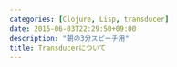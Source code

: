 ```yaml
---
categories: [Clojure, Lisp, transducer]
date: 2015-06-03T22:29:50+09:00
description: "朝の3分スピーチ用"
title: Transducerについて
---
```


<section data-markdown
    data-separator="\n===\n"
    data-vertical="\n---\n"
    data-notes="^Note:">
<script type="text/template">
# Transducerについて
----------------------
サイバーエージェント  
朝の3分スピーチ
<!-- .slide: class="center" -->
===
# About Me
---------
![κeenのアイコン](/images/icon.png) <!-- .element: style="position:absolute;right:0;z-index:-1" -->

 + κeen
 + [@blackenedgold](https://twitter.com/blackenedgold)
 + Github: [KeenS](https://github.com/KeenS)
 + 渋谷のエンジニア
 + Lisp, ML, Shell Scriptあたりを書きます
===
# Transducerって？
------------------

* Clojure 1.7で入るフレームワーク
* 関数のパイプライン化を簡単にする
* 入力、出力には依存しない

===
# Reduce関数について
-------------------

* `reduce: ('a -> 'b -> 'a) 'a -> 'b list`
* `('a -> 'b -> 'a)` でシーケンスを集約する
* `(reduce + 0 '(1 2 3)) ;=> 6`
* 要はreduceは関数を使って集約する。
===
# Transducerについて
-------------------

* `transduce:(('a -> 'b -> 'a) -> ('a -> 'b -> 'a)) ('a -> 'b -> 'a) 'a -> 'b list`
* 集約関数を変換する関数もとる
* `(transduce xf + 0 '(1 2 3))`
* transducerで集約する前に処理を挟める
===
# すごいところ
-------------------------
## コンポーサビリティ

* `(('a -> 'b -> 'a) -> ('a -> 'b -> 'a))`
* 変換関数は入力と出力が同じ。
* つまり変換関数を合成出来る
* ex) `(comp (filter odd?) (map inc))`

===
# すごいところ2
--------------------------
## 汎用性

* 各関数は入力や出力について知る必要はない
  + シーケンスではなく要素に対して定義される
* シーケンスだけでなく遅延シーケンス、ストリーム、チャネルなどなどにも使える
* 中間シーケンスを作らない
  + 遅延シーケンスやストリームには大きなメリット
* 集約先をシーケンスなどにすることも出来る
  + 関数の汎用性が上がる
===
# すごいところ3
--------------
## 並列/非同期

* core.asyncもtransducerをサポート
* 各変換関数を並列/非同期に実行が可能
* さらに各関数に割り当てるプロセッサの数も細かく制御出来る

===
<span style="font-size: 500%;">変換して</span>

<!-- .slide: class="center" -->
===
<span style="font-size: 500%;">集約する</span>

<!-- .slide: class="center" -->
===
<span style="font-size: 300%;">何かに似てない？</span>

<!-- .slide: class="center" -->
===
<span style="font-size: 600%;">MapReduce</span>

<!-- .slide: class="center" -->
===
<blockquote class="twitter-tweet" data-conversation="none" lang="ja"><p lang="ja" dir="ltr"><a href="https://twitter.com/oza_x86">@oza_x86</a> ozaさんの近しい環境というとHadoop...多段Mapreduceをtransdecerみたいにしようってはなしとかですか？</p>&mdash; κeen (@blackenedgold) <a href="https://twitter.com/blackenedgold/status/605368356393218048">2015, 6月 1</a></blockquote>

<!-- .slide: class="center" -->
===
<blockquote class="twitter-tweet" data-conversation="none" lang="ja"><p lang="ja" dir="ltr"><a href="https://twitter.com/blackenedgold">@blackenedgold</a> まさにその通りです．MapReduce には Combiner という中間集約をする API があるのですが，それをもっと汎用的にしようという話です． <a href="http://t.co/injEiPjePG">http://t.co/injEiPjePG</a></p>&mdash; oza (@oza_x86) <a href="https://twitter.com/oza_x86/status/605369771505221633">2015, 6月 1</a></blockquote>

<!-- .slide: class="center" -->
===
<blockquote class="twitter-tweet" data-conversation="none" lang="ja"><p lang="ja" dir="ltr"><a href="https://twitter.com/oza_x86">@oza_x86</a> すごい楽しそうですね。Clojure向けのAPIがtransducerのバッグエンドになって普段書いてるコードがそのままHadoopで動いたりしたら、とか夢が無限に広がります</p>&mdash; κeen (@blackenedgold) <a href="https://twitter.com/blackenedgold/status/605370461476646912">2015, 6月 1</a></blockquote>

<!-- .slide: class="center" -->
===
<blockquote class="twitter-tweet" data-conversation="none" lang="ja"><p lang="ja" dir="ltr"><a href="https://twitter.com/blackenedgold">@blackenedgold</a> おお，その案は良いですね！！</p>&mdash; oza (@oza_x86) <a href="https://twitter.com/oza_x86/status/605370619509637121">2015, 6月 1</a></blockquote>

<!-- .slide: class="center" -->
===
<span style="font-size: 200%;">Clojure 1.7 + Transducer</span>

<!-- .slide: class="center" -->
===
<span style="font-size: 400%;">Comming Soon</span>

<!-- .slide: class="center" -->
===
# 参考
------
* [Clojure 1.7のtransducersを動かしてみよう - Qiita](http://qiita.com/tokomakoma123/items/1ca3fb0dddc5b901b032)
* [core.async+transducers Shibuya.lisp #21](http://www.slideshare.net/ktsujister/coreasynctransducers-shibuyalisp-21)
* [Hadoop Combinerメモ(Hishidama's Hadoop Combiner Memo)](http://www.ne.jp/asahi/hishidama/home/tech/apache/hadoop/Combiner.html)
</script>
</section>
